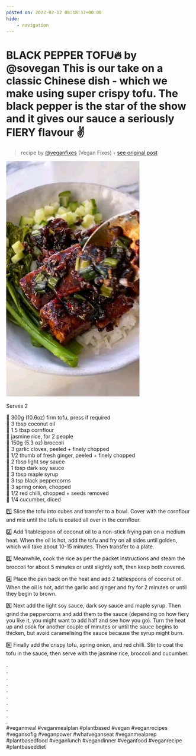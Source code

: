 ```yaml
---
posted on: 2022-02-12 08:18:37+00:00
hide:
    - navigation
---
```


# BLACK PEPPER TOFU🔥 by @sovegan This is our take on a classic Chinese dish - which we make using super crispy tofu. The black pepper is the star of the show and it gives our sauce a seriously FIERY flavour ✌️ 

> recipe by [@veganfixes](https://www.instagram.com/veganfixes/) 
(Vegan Fixes) - [see original post](https://instagram.com/p/CZ3si2apqyJ)

![](../img/veganfixes_12-02-2022_0802.png)

   
Serves 2  
   
🌿 300g (10.6oz) firm tofu, press if required  
🌿 3 tbsp coconut oil  
🌿 1.5 tbsp cornflour  
🌿 jasmine rice, for 2 people  
🌿 150g (5.3 oz) broccoli  
🌿 3 garlic cloves, peeled + finely chopped  
🌿 1/2 thumb of fresh ginger, peeled + finely chopped  
🌿 2 tbsp light soy sauce  
🌿 1 tbsp dark soy sauce  
🌿 3 tbsp maple syrup  
🌿 3 tsp black peppercorns  
🌿 3 spring onion, chopped  
🌿 1/2 red chilli, chopped + seeds removed  
🌿 1/4 cucumber, diced  
   
1️⃣ Slice the tofu into cubes and transfer to a bowl. Cover with the cornflour and mix until the tofu is coated all over in the cornflour.  
   
2️⃣ Add 1 tablespoon of coconut oil to a non-stick frying pan on a medium heat. When the oil is hot, add the tofu and fry on all sides until golden, which will take about 10-15 minutes. Then transfer to a plate.  
   
3️⃣ Meanwhile, cook the rice as per the packet instructions and steam the broccoli for about 5 minutes or until slightly soft, then keep both covered.  
   
4️⃣ Place the pan back on the heat and add 2 tablespoons of coconut oil. When the oil is hot, add the garlic and ginger and fry for 2 minutes or until they begin to brown.  
   
5️⃣ Next add the light soy sauce, dark soy sauce and maple syrup. Then grind the peppercorns and add them to the sauce (depending on how fiery you like it, you might want to add half and see how you go). Turn the heat up and cook for another couple of minutes or until the sauce begins to thicken, but avoid caramelising the sauce because the syrup might burn.  
   
6️⃣ Finally add the crispy tofu, spring onion, and red chilli. Stir to coat the tofu in the sauce, then serve with the jasmine rice, broccoli and cucumber.  
  
.  
.  
.  
.  
.  
.  
.  
.  
.  
.  
\#veganmeal \#veganmealplan  \#plantbased \#vegan \#veganrecipes \#vegansofig \#veganpower \#whatveganseat \#veganmealprep \#plantbasedfood \#veganlunch \#vegandinner \#veganfood \#veganrecipe \#plantbaseddiet   